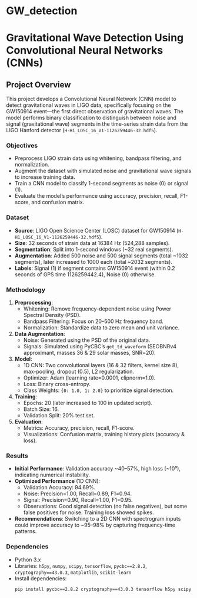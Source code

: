 # GW_detection
# Gravitational Wave Detection Using Convolutional Neural Networks (CNNs)

## Project Overview
This project develops a Convolutional Neural Network (CNN) model to detect gravitational waves in LIGO data, specifically focusing on the GW150914 event—the first direct observation of gravitational waves. The model performs binary classification to distinguish between noise and signal (gravitational wave) segments in the time-series strain data from the LIGO Hanford detector (`H-H1_LOSC_16_V1-1126259446-32.hdf5`).

### Objectives
- Preprocess LIGO strain data using whitening, bandpass filtering, and normalization.
- Augment the dataset with simulated noise and gravitational wave signals to increase training data.
- Train a CNN model to classify 1-second segments as noise (0) or signal (1).
- Evaluate the model’s performance using accuracy, precision, recall, F1-score, and confusion matrix.

### Dataset
- **Source**: LIGO Open Science Center (LOSC) dataset for GW150914 (`H-H1_LOSC_16_V1-1126259446-32.hdf5`).
- **Size**: 32 seconds of strain data at 16384 Hz (524,288 samples).
- **Segmentation**: Split into 1-second windows (~32 real segments).
- **Augmentation**: Added 500 noise and 500 signal segments (total ~1032 segments), later increased to 1000 each (total ~2032 segments).
- **Labels**: Signal (1) if segment contains GW150914 event (within 0.2 seconds of GPS time 1126259442.4), Noise (0) otherwise.

### Methodology
1. **Preprocessing**:
   - Whitening: Remove frequency-dependent noise using Power Spectral Density (PSD).
   - Bandpass Filtering: Focus on 20–500 Hz frequency band.
   - Normalization: Standardize data to zero mean and unit variance.
2. **Data Augmentation**:
   - Noise: Generated using the PSD of the original data.
   - Signals: Simulated using PyCBC’s `get_td_waveform` (SEOBNRv4 approximant, masses 36 & 29 solar masses, SNR=20).
3. **Model**:
   - 1D CNN: Two convolutional layers (16 & 32 filters, kernel size 8), max-pooling, dropout (0.5), L2 regularization.
   - Optimizer: Adam (learning rate=0.0001, clipnorm=1.0).
   - Loss: Binary cross-entropy.
   - Class Weights: `{0: 1.0, 1: 2.0}` to prioritize signal detection.
4. **Training**:
   - Epochs: 20 (later increased to 100 in updated script).
   - Batch Size: 16.
   - Validation Split: 20% test set.
5. **Evaluation**:
   - Metrics: Accuracy, precision, recall, F1-score.
   - Visualizations: Confusion matrix, training history plots (accuracy & loss).

### Results
- **Initial Performance**: Validation accuracy ~40–57%, high loss (~10⁹), indicating numerical instability.
- **Optimized Performance** (1D CNN):
  - Validation Accuracy: 94.69%.
  - Noise: Precision=1.00, Recall=0.89, F1=0.94.
  - Signal: Precision=0.90, Recall=1.00, F1=0.95.
  - Observations: Good signal detection (no false negatives), but some false positives for noise. Training loss showed spikes.
- **Recommendations**: Switching to a 2D CNN with spectrogram inputs could improve accuracy to ~95–98% by capturing frequency-time patterns.

### Dependencies
- Python 3.x
- Libraries: `h5py`, `numpy`, `scipy`, `tensorflow`, `pycbc==2.8.2`, `cryptography==43.0.3`, `matplotlib`, `scikit-learn`
- Install dependencies:
  ```bash
  pip install pycbc==2.8.2 cryptography==43.0.3 tensorflow h5py scipy numpy matplotlib scikit-learn
